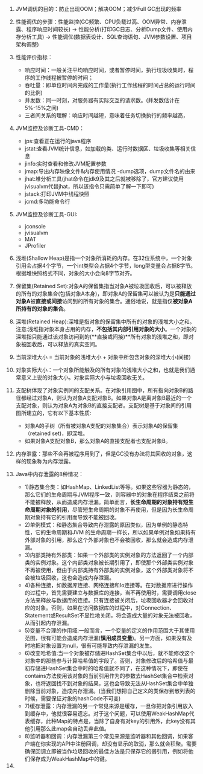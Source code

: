 1. JVM调优的目的：防止出现OOM；解决OOM；减少Full GC出现的频率

2. 性能调优的步骤：性能监控(GC频繁、CPU负载过高、OOM异常、内存泄露、程序响应时间较长) -> 性能分析(打印GC日志、分析Dump文件、使用内存分析工具) -> 性能调优(数据表设计、SQL查询语句、JVM参数设置、项目架构调整)

3. 性能评价指标：
   - 响应时间：一般关注平均响应时间，或者暂停时间，执行垃圾收集时，程序的工作线程被暂停的时间；
   - 吞吐量：即单位时间内完成的工作量(执行工作线程的时间占总的运行时间的比例)
   - 并发数：同一时刻，对服务器有实际交互的请求数。(并发数估计在5%-15%之间)
   - 三者间关系的理解：响应时间越短，意味着任务切换执行的频率越高，

4. JVM监控及诊断工具-CMD：
   - jps:查看正在运行的java程序
   - jstat:查看JVM统计信息，如加载的类、运行时数据区、垃圾收集等相关信息
   - jinfo:实时查看和修改JVM配置参数
   - jmap:导出内存映像文件&内存使用情况 -dump选项，dump文件名的由来
   - jhat:堆分析工具(jhat命令在jdk9及其之后就被移除了，官方建议使用jvisualvm代替jhat，所以该指令只需简单了解一下即可)
   - jstack:打印JVM中线程快照
   - jcmd:多功能命令行

5.  JVM监控及诊断工具-GUI:
    - jconsole
    - jvisualvm
    - MAT
    - JProfiler
  
6. 浅堆(Shallow Heap)是指一个对象所消耗的内存。在32位系统中，一个对象引用会占据4个字节，一个int类型会占据4个字节，long型变量会占据8字节。根据堆快照格式不同，对象的大小会向8字节对齐。
   
7. 保留集(Retained Set):对象A的保留集指当对象A被垃圾回收后，可以被释放的所有的对象集合(包括对象A本身)，即对象A的保留集可以被认为是**只能通过对象A**被**直接或间接**访问到的所有对象的集合。通俗地说，就是指仅**被对象A所持有的对象的集合**。

8. 深堆(Retained Heap):深堆是指对象的保留集中所有的对象的浅堆大小之和。注意:浅堆指对象本身占用的内存，**不包括其内部引用对象的大小**。一个对象的深堆指只能通过该对象访问到的(**直接或间接)**所有对象的浅堆之和，即对象被回收后，可以释放的真实空间。
   
9. 当前深堆大小 = 当前对象的浅堆大小 + 对象中所包含对象的深堆大小(间接)

10. 对象实际大小：一个对象所能触及的所有对象的浅堆大小之和，也就是我们通常意义上说的对象大小。对象实际大小与垃圾回收无关。

11. 支配树体现了对象实例间的支配关系。在对象引用图中，所有指向对象B的路径都经过对象A，则认为对象A支配对象B。如果对象A是离对象B最近的一个支配对象，则认为对象A为对象B的直接支配者。支配树是基于对象间的引用图所建立的，它有以下基本性质:
    - 对象A的子树（所有被对象A支配的对象集合）表示对象A的保留集（retained set)，即深堆。
    - 如果对象A支配对象B，那么对象A的直接支配者也支配对象B。

12. 内存泄露：那些不会再被程序用到了，但是GC没有办法将其回收的对象，这样的现象称为内存泄露。

13. Java中内存泄露的8种情况：
    - 1)静态集合类：如HashMap、LinkedList等等。如果这些容器为静态的，那么它们的生命周期与JVM程序一致，则容器中的对象在程序结束之前将不能被释放，从而造成内存泄漏。简单而言，**长生命周期的对象持有短生命周期对象的引用**，尽管短生命周期的对象不再使用，但是因为长生命周期对象持有它的引用而导致不能被回收。
    - 2)单例模式：和静态集合导致内存泄露的原因类似，因为单例的静态特性，它的生命周期和JVM 的生命周期一样长，所以如果单例对象如果持有外部对象的引用，那么这个外部对象也不会被回收，那么就会造成内存泄漏。
    - 3)内部类持有外部类：如果一个外部类的实例对象的方法返回了一个内部类的实例对象。这个内部类对象被长期引用了，即使那个外部类实例对象不再被使用，但由于内部类持有外部类的实例对象，这个外部类对象将不会被垃圾回收，这也会造成内存泄漏。
    - 4)各种连接，如数据库连接、网络连接和Io连接等。在对数据库进行操作的过程中，首先需要建立与数据库的连接，当不再使用时，需要调用close方法来释放与数据库的连接。只有连接被关闭后，垃圾回收器才会回收对应的对象。否则，如果在访问数据库的过程中，对Connection、Statement或ResultSet不显性地关闭，将会造成大量的对象无法被回收，从而引起内存泄漏。
    - 5)变量不合理的作用域:一般而言，一个变量的定义的作用范围大于其使用范围，很有可能会造成内存泄漏(**慎用成员变量**)。另一方面，如果没有及时地把对象设置为null，很有可能导致内存泄漏的发生。
    - 6)改变哈希值:当一个对象被存储进HashSet集合中以后，就不能修改这个对象中的那些参与计算哈希值的字段了。否则，对象修改后的哈希值与最初存储进HashSet集合中时的哈希值就不同了，在这种情况下，即使在contains方法使用该对象的当前引用作为的参数去HashSet集合中检索对象，也将返回找不到对象的结果，这也会导致无法从HashSet集合中单独删除当前对象，造成内存泄漏。(当我们想把自己定义的类保存到散列表的时候，需要保证对象的hashCode不可变)
    - 7)缓存泄露：内存泄漏的另一个常见来源是缓存，一旦你把对象引用放入到缓存中，他就很容易遗忘。对于这个问题，可以使用WeakHashMap代表缓存，此种Map的特点是，当除了自身有对key的引用外，此key没有其他引用那么此map会自动丢弃此值。
    - 8)监听器和回调：内存泄漏第三个常见来源是监听器和其他回调，如果客户端在你实现的API中注册回调，却没有显示的取消，那么就会积聚。需要确保回调立即被当作垃圾回收的最佳方法是只保存它的弱引用，例如将他们保存成为WeakHashMap中的键。

14. 

